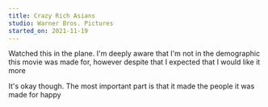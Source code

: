 ```yaml
---
title: Crazy Rich Asians
studio: Warner Bros. Pictures
started_on: 2021-11-19
---
```


Watched this in the plane. I'm deeply aware that I'm not in the demographic this movie was made for, however despite that I expected that I would like it more

It's okay though. The most important part is that it made the people it was made for happy

